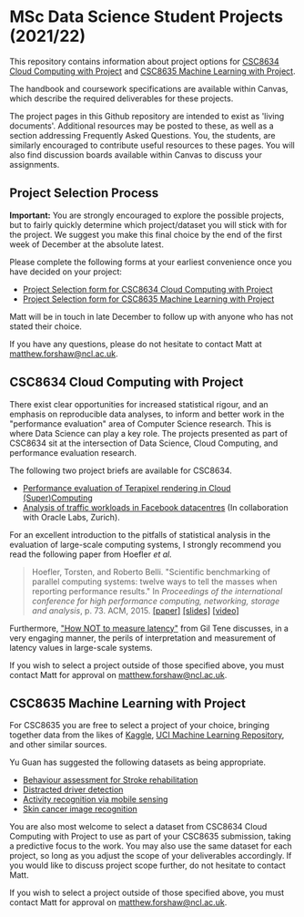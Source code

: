 # MSc Data Science Student Projects (2021/22)

This repository contains information about project options for [CSC8634 Cloud Computing with Project](https://www.ncl.ac.uk/postgraduate/modules/CSC8634) and [CSC8635 Machine Learning with Project](https://www.ncl.ac.uk/postgraduate/modules/CSC8634).

The handbook and coursework specifications are available within Canvas, which describe the required deliverables for these projects.

The project pages in this Github repository are intended to exist as 'living documents'. Additional resources may be posted to these, as well as a section addressing Frequently Asked Questions. You, the students, are similarly encouraged to contribute useful resources to these pages. You will also find discussion boards available within Canvas to discuss your assignments.

## Project Selection Process

__Important:__ You are strongly encouraged to explore the possible projects, but to fairly quickly determine which project/dataset you will stick with for the project. We suggest you make this final choice by the end of the first week of December at the absolute latest. 

Please complete the following forms at your earliest convenience once you have decided on your project:
- [Project Selection form for CSC8634 Cloud Computing with Project](https://forms.office.com/Pages/ResponsePage.aspx?id=yRJQnBa2wkSpF2aBT74-hwF63lPV39hDi3hc4vZSXKZUNDlTNkZIQ1JSUFJWQ0dSSlM2MzNZSE4zNC4u)
- [Project Selection form for CSC8635 Machine Learning with Project](https://forms.office.com/Pages/ResponsePage.aspx?id=yRJQnBa2wkSpF2aBT74-hwF63lPV39hDi3hc4vZSXKZUQkwxRkpLSEpLWUZPNUpQNVNVRlJNSlNQMi4u)

Matt will be in touch in late December to follow up with anyone who has not stated their choice.

If you have any questions, please do not hesitate to contact Matt at matthew.forshaw@ncl.ac.uk.

## CSC8634 Cloud Computing with Project

There exist clear opportunities for increased statistical rigour, and an emphasis on reproducible data analyses, to inform and better work in the "performance evaluation" area of Computer Science research. This is where Data Science can play a key role. The projects presented as part of CSC8634 sit at the intersection of Data Science, Cloud Computing, and performance evaluation research.

The following two project briefs are available for CSC8634.

- [Performance evaluation of Terapixel rendering in Cloud (Super)Computing](TeraScope/Summary.md)
- [Analysis of traffic workloads in Facebook datacentres](FacebookNetworkTraffic/Summary.md) (In collaboration with Oracle Labs, Zurich).

For an excellent introduction to the pitfalls of statistical analysis in the evaluation of large-scale computing systems, I strongly recommend you read the following paper from Hoefler *et al.*

> Hoefler, Torsten, and Roberto Belli. "Scientific benchmarking of parallel computing systems: twelve ways to tell the masses when reporting performance results." In *Proceedings of the international conference for high performance computing, networking, storage and analysis*, p. 73. ACM, 2015. [[paper]](Resources/hoefler-scientific-benchmarking-paper.pdf) [[slides]](Resources/hoefler-scientific-benchmarking_slides.pdf) [[video]](https://www.youtube.com/watch?v=zNLhvUNaHec&t=0s&index=6&list=PLnftmQ4zqi4QlgnA6X6-7IHuHRsjuEYgZ)

Furthermore, ["How NOT to measure latency"](https://www.youtube.com/watch?v=lJ8ydIuPFeU&t=1s) from Gil Tene discusses, in a very engaging manner, the perils of interpretation and measurement of latency values in large-scale systems.

If you wish to select a project outside of those specified above, you must contact Matt for approval on matthew.forshaw@ncl.ac.uk.

## CSC8635 Machine Learning with Project

For CSC8635 you are free to select a project of your choice, bringing together data from the likes of [Kaggle](https://www.kaggle.com), [UCI Machine Learning Repository](https://archive.ics.uci.edu/ml/index.php), and other similar sources. 

Yu Guan has suggested the following datasets as being appropriate.
- [Behaviour assessment for Stroke rehabilitation](https://www.kaggle.com/derekdb/toronto-robot-stroke-posture-dataset)
- [Distracted driver detection](https://www.kaggle.com/c/state-farm-distracted-driver-detection/data)
- [Activity recognition via mobile sensing](https://www.kaggle.com/malekzadeh/motionsense-dataset)
- [Skin cancer image recognition](https://www.kaggle.com/kmader/skin-cancer-mnist-ham10000)

You are also most welcome to select a dataset from CSC8634 Cloud Computing with Project to use as part of your CSC8635 submission, taking a predictive focus to the work. You may also use the same dataset for each project, so long as you adjust the scope of your deliverables accordingly. If you would like to discuss project scope further, do not hesitate to contact Matt.

If you wish to select a project outside of those specified above, you must contact Matt for approval on matthew.forshaw@ncl.ac.uk.
